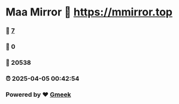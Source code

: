# Maa Mirror :link: https://mmirror.top 
### :page_facing_up: [7](https://mmirror.top/tag.html) 
### :speech_balloon: 0 
### :hibiscus: 20538 
### :alarm_clock: 2025-04-05 00:42:54 
### Powered by :heart: [Gmeek](https://github.com/Meekdai/Gmeek)
